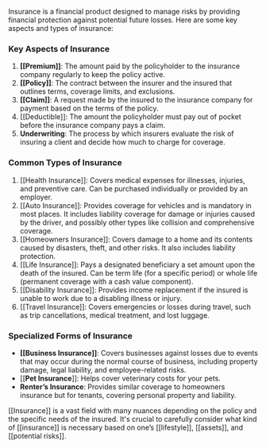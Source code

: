 Insurance is a financial product designed to manage risks by providing financial protection against potential future losses. Here are some key aspects and types of insurance:

### Key Aspects of Insurance
1. **[[Premium]]**: The amount paid by the policyholder to the insurance company regularly to keep the policy active.
2. **[[Policy]]**: The contract between the insurer and the insured that outlines terms, coverage limits, and exclusions.
3. **[[Claim]]**: A request made by the insured to the insurance company for payment based on the terms of the policy.
4. [[Deductible]]: The amount the policyholder must pay out of pocket before the insurance company pays a claim.
5. **Underwriting**: The process by which insurers evaluate the risk of insuring a client and decide how much to charge for coverage.

### Common Types of Insurance
1. [[Health Insurance]]: Covers medical expenses for illnesses, injuries, and preventive care. Can be purchased individually or provided by an employer.
2. [[Auto Insurance]]: Provides coverage for vehicles and is mandatory in most places. It includes liability coverage for damage or injuries caused by the driver, and possibly other types like collision and comprehensive coverage.
3. [[Homeowners Insurance]]: Covers damage to a home and its contents caused by disasters, theft, and other risks. It also includes liability protection.
4. [[Life Insurance]]: Pays a designated beneficiary a set amount upon the death of the insured. Can be term life (for a specific period) or whole life (permanent coverage with a cash value component).
5. [[Disability Insurance]]: Provides income replacement if the insured is unable to work due to a disabling illness or injury.
6. [[Travel Insurance]]: Covers emergencies or losses during travel, such as trip cancellations, medical treatment, and lost luggage.

### Specialized Forms of Insurance
- **[[Business Insurance]]**: Covers businesses against losses due to events that may occur during the normal course of business, including property damage, legal liability, and employee-related risks.
- [[**Pet Insurance**]]: Helps cover veterinary costs for your pets.
- **Renter’s Insurance**: Provides similar coverage to homeowners insurance but for tenants, covering personal property and liability.

[[Insurance]] is a vast field with many nuances depending on the policy and the specific needs of the insured. It's crucial to carefully consider what kind of [[insurance]] is necessary based on one’s [[lifestyle]], [[assets]], and [[potential risks]].